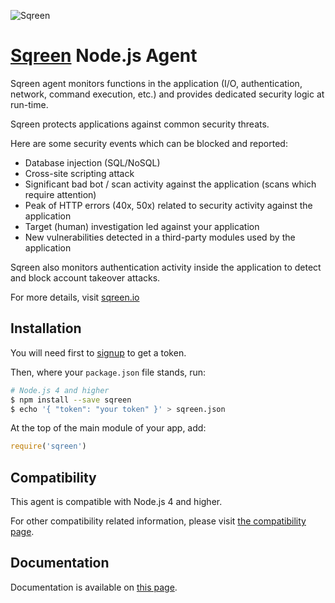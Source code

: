 ![Sqreen](https://s3-eu-west-1.amazonaws.com/sqreen-assets/slack/sqreen.png)

# [Sqreen](https://www.sqreen.io/) Node.js Agent

Sqreen agent monitors functions in the application (I/O, authentication, network, command execution, etc.) and provides dedicated security logic at run-time.

Sqreen protects applications against common security threats.

Here are some security events which can be blocked and reported:
* Database injection (SQL/NoSQL)
* Cross-site scripting attack
* Significant bad bot / scan activity against the application (scans which require attention)
* Peak of HTTP errors (40x, 50x) related to security activity against the application
* Target (human) investigation led against your application
* New vulnerabilities detected in a third-party modules used by the application

Sqreen also monitors authentication activity inside the application to detect and block account takeover attacks.

For more details, visit [sqreen.io](https://www.sqreen.io/)

## Installation

You will need first to [signup](https://my.sqreen.io/signup) to get a token.

Then, where your `package.json` file stands, run:

```sh
# Node.js 4 and higher
$ npm install --save sqreen
$ echo '{ "token": "your token" }' > sqreen.json
```

At the top of the main module of your app, add:
```js
require('sqreen')
```

## Compatibility

This agent is compatible with Node.js 4 and higher.

For other compatibility related information, please visit [the compatibility page](https://doc.sqreen.io/docs/nodejs-agent-compatibility).

## Documentation

Documentation is available on [this page](https://doc.sqreen.io/docs/what-is-sqreen).
